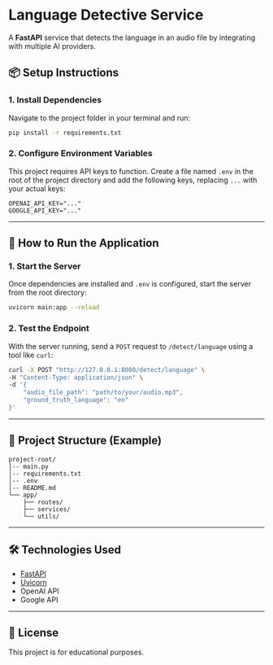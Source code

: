 # Language Detective Service

A **FastAPI** service that detects the language in an audio file by integrating with multiple AI providers.

## 📦 Setup Instructions

### 1. Install Dependencies

Navigate to the project folder in your terminal and run:

```bash
pip install -r requirements.txt
```

### 2. Configure Environment Variables

This project requires API keys to function.
Create a file named `.env` in the root of the project directory and add the following keys, replacing `...` with your actual keys:

```env
OPENAI_API_KEY="..."
GOOGLE_API_KEY="..."
```

---

## 🚀 How to Run the Application

### 1. Start the Server

Once dependencies are installed and `.env` is configured, start the server from the root directory:

```bash
uvicorn main:app --reload
```

### 2. Test the Endpoint

With the server running, send a `POST` request to `/detect/language` using a tool like `curl`:

```bash
curl -X POST "http://127.0.0.1:8000/detect/language" \
-H "Content-Type: application/json" \
-d '{
    "audio_file_path": "path/to/your/audio.mp3",
    "ground_truth_language": "en"
}'
```

---

## 📂 Project Structure (Example)

```
project-root/
│-- main.py
│-- requirements.txt
│-- .env
│-- README.md
└── app/
    ├── routes/
    ├── services/
    └── utils/
```

---

## 🛠 Technologies Used

* [FastAPI](https://fastapi.tiangolo.com/)
* [Uvicorn](https://www.uvicorn.org/)
* OpenAI API
* Google API

---

## 📝 License

This project is for educational purposes.
